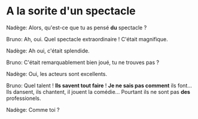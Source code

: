 # A la sorite d'un spectacle

Nadège: Alors, qu'est-ce que tu as pensé **du** spectacle ?

Bruno: Ah, oui. Quel spectacle extraordinaire ! C'était magnifique.

Nadège: Ah oui, c'était splendide.

Bruno: C'était remarquablement bien joué, tu ne trouves pas ?

Nadège: Oui, les acteurs sont excellents.

Bruno: Quel talent ! **Ils savent tout faire** ! **Je ne sais pas comment** ils font... Ils dansent, ils chantent, il jouent la comédie... Pourtant ils ne sont pas **des** professionels.

Nadège: Comme toi ?
